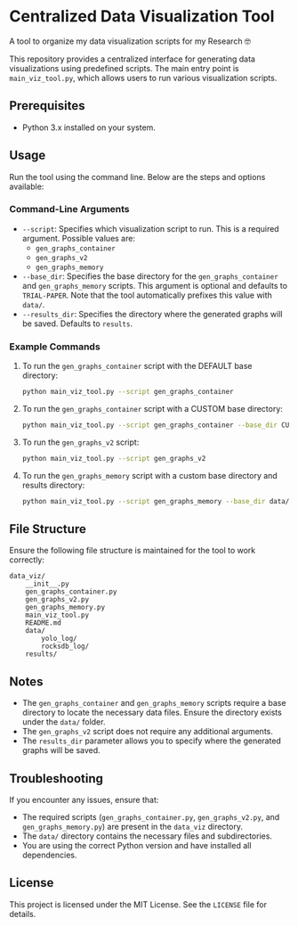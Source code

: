 # Centralized Data Visualization Tool

A tool to organize my data visualization scripts for my Research 🤓

This repository provides a centralized interface for generating data visualizations using predefined scripts. The main entry point is `main_viz_tool.py`, which allows users to run various visualization scripts.

## Prerequisites

- Python 3.x installed on your system.

## Usage

Run the tool using the command line. Below are the steps and options available:

### Command-Line Arguments

- `--script`: Specifies which visualization script to run. This is a required argument. Possible values are:
  - `gen_graphs_container`
  - `gen_graphs_v2`
  - `gen_graphs_memory`
- `--base_dir`: Specifies the base directory for the `gen_graphs_container` and `gen_graphs_memory` scripts. This argument is optional and defaults to `TRIAL-PAPER`. Note that the tool automatically prefixes this value with `data/`.
- `--results_dir`: Specifies the directory where the generated graphs will be saved. Defaults to `results`.

### Example Commands

1. To run the `gen_graphs_container` script with the DEFAULT base directory:
   ```bash
   python main_viz_tool.py --script gen_graphs_container
   ```

2. To run the `gen_graphs_container` script with a CUSTOM base directory:
   ```bash
   python main_viz_tool.py --script gen_graphs_container --base_dir CUSTOM-DIR
   ```

3. To run the `gen_graphs_v2` script:
   ```bash
   python main_viz_tool.py --script gen_graphs_v2
   ```

4. To run the `gen_graphs_memory` script with a custom base directory and results directory:
   ```bash
   python main_viz_tool.py --script gen_graphs_memory --base_dir data/yolo_log --results_dir custom_results
   ```

## File Structure

Ensure the following file structure is maintained for the tool to work correctly:

```
data_viz/
    __init__.py
    gen_graphs_container.py
    gen_graphs_v2.py
    gen_graphs_memory.py
    main_viz_tool.py
    README.md
    data/
        yolo_log/
        rocksdb_log/
    results/
```

## Notes

- The `gen_graphs_container` and `gen_graphs_memory` scripts require a base directory to locate the necessary data files. Ensure the directory exists under the `data/` folder.
- The `gen_graphs_v2` script does not require any additional arguments.
- The `results_dir` parameter allows you to specify where the generated graphs will be saved.

## Troubleshooting

If you encounter any issues, ensure that:

- The required scripts (`gen_graphs_container.py`, `gen_graphs_v2.py`, and `gen_graphs_memory.py`) are present in the `data_viz` directory.
- The `data/` directory contains the necessary files and subdirectories.
- You are using the correct Python version and have installed all dependencies.

## License

This project is licensed under the MIT License. See the `LICENSE` file for details.
